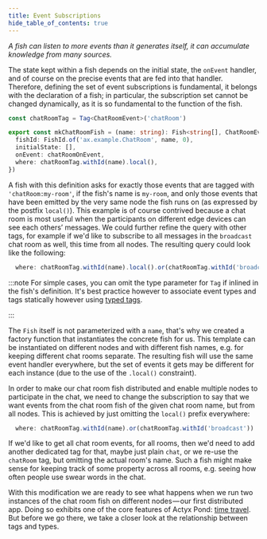 ```yaml
---
title: Event Subscriptions
hide_table_of_contents: true
---
```


_A fish can listen to more events than it generates itself, it can accumulate knowledge from many sources._

The state kept within a fish depends on the initial state, the `onEvent` handler, and of course on the precise events that are fed into that handler.
Therefore, defining the set of event subscriptions is fundamental, it belongs with the declaration of a fish; in particular, the subscription set cannot be changed dynamically, as it is so fundamental to the function of the fish.

```typescript
const chatRoomTag = Tag<ChatRoomEvent>('chatRoom')

export const mkChatRoomFish = (name: string): Fish<string[], ChatRoomEvent> => ({
  fishId: FishId.of('ax.example.ChatRoom', name, 0),
  initialState: [],
  onEvent: chatRoomOnEvent,
  where: chatRoomTag.withId(name).local(),
})
```

A fish with this definition asks for exactly those events that are tagged with `'chatRoom:my-room'`, if the fish's name is `my-room`, and only those events that have been emitted by the very same node the fish runs on (as expressed by the postfix `local()`).
This example is of course contrived because a chat room is most useful when the participants on different edge devices can see each others’ messages.
We could further refine the query with other tags, for example if we'd like to subscribe to all messages in the `broadcast` chat room as well, this time from all nodes.
The resulting query could look like the following:

```typescript
  where: chatRoomTag.withId(name).local().or(chatRoomTag.withId('broadcast'))
```

:::note
For simple cases, you can omit the type parameter for `Tag` if inlined in the fish's definition. It's best practice
however to associate event types and tags statically however using [typed tags].

[typed tags]: typed-tags
:::

The `Fish` itself is not parameterized with a `name`, that's why we created a factory function that instantiates the concrete fish
for us.  This template can be instantiated on different nodes and with different fish names, e.g. for keeping different
chat rooms separate.  The resulting fish will use the same event handler everywhere, but the
set of events it gets may be different for each instance (due to the use of the `.local()` constraint).

In order to make our chat room fish distributed and enable multiple nodes to participate in the chat, we need to change
the subscription to say that we want events from the chat room fish of the given chat room name, but from all nodes.
This is achieved by just omitting the `local()` prefix everywhere:

```typescript
  where: chatRoomTag.withId(name).or(chatRoomTag.withId('broadcast'))
```

If we'd like to get all chat room events, for all rooms, then we'd need to add another dedicated tag for that, maybe
just plain `chat`, or we re-use the `chatRoom` tag, but omitting the actual room's name.  Such a fish might make sense
for keeping track of some property across all rooms, e.g. seeing how often people use swear words in the chat.

With this modification we are ready to see what happens when we run two instances of the chat room fish on different
nodes — our first distributed app.  Doing so exhibits one of the core features of Actyx Pond: [time travel](time-travel.md).
But before we go there, we take a closer look at the relationship between tags and types.
